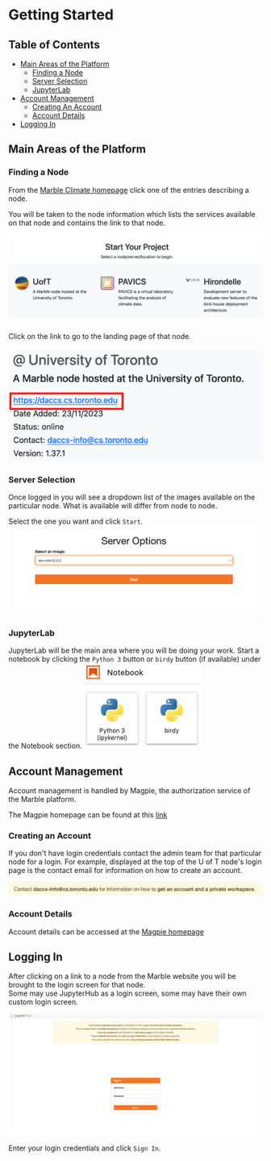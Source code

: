 # Getting Started

## Table of Contents

- [Main Areas of the Platform](#main-areas)
  - [Finding a Node](#find-node)
  - [Server Selection](#server-selection)
  - [JupyterLab](#jupyterlab)
- [Account Management](#account-management)
  - [Creating An Account](#creating-account)
  - [Account Details](#account-details)
- [Logging In](#logging-in)


## <a id="main-areas"></a>Main Areas of the Platform

### <a id="find-node"></a>Finding a Node
From the [Marble Climate homepage](https://marbleclimate.com/index.html) click one of the entries describing a node.

You will be taken to the node information which lists the services available on that node and contains the link to that node. 

![Node Description Item](images/getting-started/node-description-item.png)

Click on the link to go to the landing page of that node.

![Node Information](images/getting-started/node-info.png)


### <a id="server-selection"></a>Server Selection
Once logged in you will see a dropdown list of the images available on the particular node. What is available will differ from node to node.

Select the one you want and click `Start`.
![Starting Server List Screen](images/getting-started/starting-server-list-screen.png)

### <a id="jupyterlab"></a>JupyterLab
JupyterLab will be the main area where you will be doing your work.  Start a notebook by clicking the `Python 3` button or `birdy` button (if available) under the Notebook section. 
![Jupyter Notebook Buttons](images/getting-started/jupyter-notebook-buttons.png)



## <a id="account-management"></a>Account Management
Account management is handled by Magpie, the authorization service of the Marble platform.

The Magpie homepage can be found at this [link](https://daccs.cs.toronto.edu/magpie/)

### <a id="creating-account"></a>Creating an Account
If you don't have login credentials contact the admin team for that particular node for a 
login.  For example, displayed at the top of the U of T node's login page is the contact email for information on how to create an account.

![U of T Node Info Email](images/getting-started/uoft-info-contact.png)

### <a id="account-details"></a>Account Details
Account details can be accessed at the [Magpie homepage](https://daccs.cs.toronto.edu/magpie/)

## <a id="logging-in"></a>Logging In

After clicking on a link to a node from the Marble website you will be brought to the login screen for that node.  
Some may use JupyterHub as a login screen, some may have their own custom login screen.  

![U of T Node Login Screen](images/getting-started/login-screen.png)

Enter your login credentials and click `Sign In`.  

